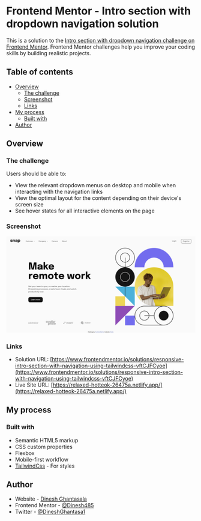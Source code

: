 # Frontend Mentor - Intro section with dropdown navigation solution

This is a solution to the [Intro section with dropdown navigation challenge on Frontend Mentor](https://www.frontendmentor.io/challenges/intro-section-with-dropdown-navigation-ryaPetHE5). Frontend Mentor challenges help you improve your coding skills by building realistic projects. 

## Table of contents

- [Overview](#overview)
  - [The challenge](#the-challenge)
  - [Screenshot](#screenshot)
  - [Links](#links)
- [My process](#my-process)
  - [Built with](#built-with)
- [Author](#author)


## Overview

### The challenge

Users should be able to:

- View the relevant dropdown menus on desktop and mobile when interacting with the navigation links
- View the optimal layout for the content depending on their device's screen size
- See hover states for all interactive elements on the page

### Screenshot

![](./src/assets/images/screenshot.png)


### Links

- Solution URL: [https://www.frontendmentor.io/solutions/responsive-intro-section-with-navigation-using-tailwindcss-vftCJFCyoe](https://www.frontendmentor.io/solutions/responsive-intro-section-with-navigation-using-tailwindcss-vftCJFCyoe)
- Live Site URL: [https://relaxed-hotteok-26475a.netlify.app/](https://relaxed-hotteok-26475a.netlify.app/)

## My process

### Built with

- Semantic HTML5 markup
- CSS custom properties
- Flexbox
- Mobile-first workflow
- [TailwindCss](https://tailwindcss.com/) - For styles


## Author

- Website - [Dinesh Ghantasala](https://kind-wing-81f39c.netlify.app/)
- Frontend Mentor - [@Dinesh485](https://www.frontendmentor.io/profile/Dinesh485)
- Twitter - [@DineshGhantasa1](https://twitter.com/DineshGhantasa1)



